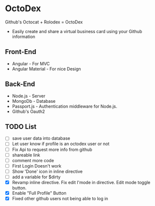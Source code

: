 # OctoDex
Github's Octocat + Rolodex = OctoDex
* Easily create and share a virtual business card using your Github information

## Front-End
* Angular - For MVC 
* Angular Material - For nice Design 

## Back-End 
* Node.js - Server
* MongoDb - Database
* Passport.js -  Authentication middleware for Node.js.
* Github's Oauth2

## TODO List
- [ ] save user data into database
- [ ] Let user know if profile is an octodex user or not
- [ ] Fix Api to request more info from github
- [ ] shareable link
- [ ] comment more code
- [ ] First Login Doesn't work
- [ ] Show 'Done' icon in inline directive
- [ ] add a variable for $dirty 
- [x] Revamp inline directive. Fix edit I'mode in directive. Edit mode toggle button.
- [x] Enable "Full Profile" Button
- [x] Fixed other github users not being able to log in